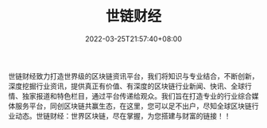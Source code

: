 ﻿---
weight: 
title: "世链财经"
description: "世链财经致力打造世界级的区块链资讯平台，我们将知识与专业结合，不断创新，深度挖掘行业资讯，提供真正有价值、有深度的区块链行业新闻、快讯、全球行情、独家报道和特色栏目，..."
date: 2022-03-25T21:57:40+08:00
lastmod: 2022-03-25T16:45:40+08:00
draft: false
authors: ["Metabd"]
featuredImage: "shiliancaijing.jpg"
link: ""
tags: ["元宇宙资讯","世链财经"]
categories: ["navigation"]
navigation: ["元宇宙资讯"]
lightgallery: true
toc: true
pinned: false
recommend: false
recommend1: false
---
世链财经致力打造世界级的区块链资讯平台，我们将知识与专业结合，不断创新，深度挖掘行业资讯，提供真正有价值、有深度的区块链行业新闻、快讯、全球行情、独家报道和特色栏目，通过平台传递给观众。我们旨在打造专业的行业综合媒体服务平台，同创区块链共赢生态，在这里，您可以足不出户，尽知全球区块链行业动态。世链财经：世界区块链，尽在掌握，为您搭建与财富的链接！！
